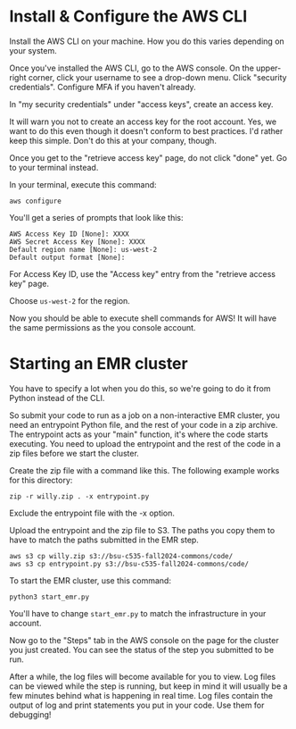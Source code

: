 # Install & Configure the AWS CLI
Install the AWS CLI on your machine. How you do this varies depending on your system.

Once you've installed the AWS CLI, go to the AWS console. On the upper-right corner, click your username to see a drop-down menu. Click "security credentials". Configure MFA if you haven't already.

In "my security credentials" under "access keys", create an access key.

It will warn you not to create an access key for the root account. Yes, we want to do this even though it doesn't conform to best practices. I'd rather keep this simple. Don't do this at your company, though. 

Once you get to the "retrieve access key" page, do not click "done" yet. Go to your terminal instead.

In your terminal, execute this command:
```
aws configure
```

You'll get a series of prompts that look like this:
```
AWS Access Key ID [None]: XXXX
AWS Secret Access Key [None]: XXXX
Default region name [None]: us-west-2
Default output format [None]:
```
For Access Key ID, use the "Access key" entry from the "retrieve access key" page.

Choose `us-west-2` for the region.

Now you should be able to execute shell commands for AWS! It will have the same permissions as the you console account.

# Starting an EMR cluster
You have to specify a lot when you do this, so we're going to do it from Python instead of the CLI.

So submit your code to run as a job on a non-interactive EMR cluster, you need an entrypoint Python file, and the rest of your code in a zip archive. The entrypoint acts as your "main" function, it's where the code starts executing. You need to upload the entrypoint and the rest of the code in a zip files before we start the cluster. 

Create the zip file with a command like this. The following example works for this directory:
```
zip -r willy.zip . -x entrypoint.py
```
Exclude the entrypoint file with the -x option.

Upload the entrypoint and the zip file to S3. The paths you copy them to have to match the paths submitted in the EMR step. 
```
aws s3 cp willy.zip s3://bsu-c535-fall2024-commons/code/
aws s3 cp entrypoint.py s3://bsu-c535-fall2024-commons/code/
```

To start the EMR cluster, use this command:
```
python3 start_emr.py
```

You'll have to change `start_emr.py` to match the infrastructure in your account.

Now go to the "Steps" tab in the AWS console on the page for the cluster you just created. You can see the status of the step you submitted to be run. 

After a while, the log files will become available for you to view. Log files can be viewed while the step is running, but keep in mind it will usually be a few minutes behind what is happening in real time. Log files contain the output of log and print statements you put in your code. Use them for debugging!

